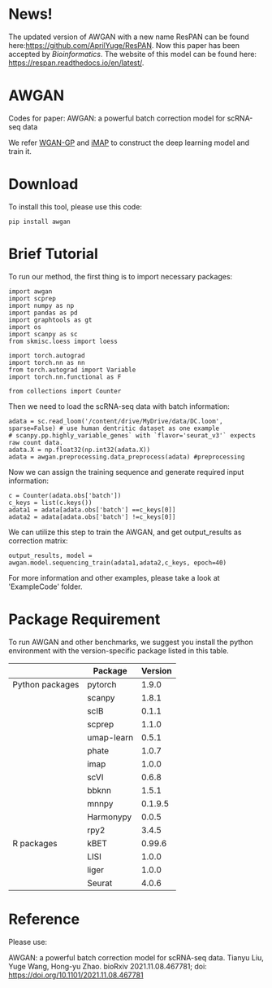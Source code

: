 # News!
The updated version of AWGAN with a new name ResPAN can be found here:https://github.com/AprilYuge/ResPAN. Now this paper has been accepted by *Bioinformatics*. The website of this model can be found here: https://respan.readthedocs.io/en/latest/.

# AWGAN
Codes for paper: AWGAN: a powerful batch correction model for scRNA-seq data


We refer [WGAN-GP](https://github.com/Zeleni9/pytorch-wgan) and [iMAP](https://github.com/Svvord/iMAP) to construct the deep learning model and train it. 

# Download
To install this tool, please use this code:
```
pip install awgan
```
# Brief Tutorial

To run our method, the first thing is to import necessary packages:
```
import awgan
import scprep
import numpy as np
import pandas as pd
import graphtools as gt
import os
import scanpy as sc
from skmisc.loess import loess

import torch.autograd
import torch.nn as nn
from torch.autograd import Variable
import torch.nn.functional as F  

from collections import Counter
```
Then we need to load the scRNA-seq data with batch information:
```
adata = sc.read_loom('/content/drive/MyDrive/data/DC.loom', sparse=False) # use human dentritic dataset as one example
# scanpy.pp.highly_variable_genes` with `flavor='seurat_v3'` expects raw count data.
adata.X = np.float32(np.int32(adata.X))
adata = awgan.preprocessing.data_preprocess(adata) #preprocessing
```
Now we can assign the training sequence and generate required input information:
```
c = Counter(adata.obs['batch'])
c_keys = list(c.keys())
adata1 = adata[adata.obs['batch'] ==c_keys[0]]
adata2 = adata[adata.obs['batch'] !=c_keys[0]]
```
We can utilize this step to train the AWGAN, and get output_results as correction matrix:
```
output_results, model = awgan.model.sequencing_train(adata1,adata2,c_keys, epoch=40)
```
For more information and other examples, please take a look at 'ExampleCode' folder.


# Package Requirement

To run AWGAN and other benchmarks, we suggest you install the python environment with the version-specific package listed in this table. 

|                 | Package    | Version |
|-----------------|------------|---------|
| Python packages | pytorch    | 1.9.0   |
|                 | scanpy     | 1.8.1   |
|                 | scIB       | 0.1.1   |
|                 | scprep     | 1.1.0   |
|                 | umap-learn | 0.5.1   |
|                 | phate      | 1.0.7   |
|                 | imap       | 1.0.0   |
|                 | scVI       | 0.6.8   |
|                 | bbknn      | 1.5.1   |
|                 | mnnpy      | 0.1.9.5 |
|                 | Harmonypy  | 0.0.5   |
|                 | rpy2       | 3.4.5   |
| R packages      | kBET       | 0.99.6  |
|                 | LISI       | 1.0.0   |
|                 | liger      | 1.0.0   |
|                 | Seurat     | 4.0.6   |

# Reference
Please use:

AWGAN: a powerful batch correction model for scRNA-seq data.
Tianyu Liu, Yuge Wang, Hong-yu Zhao. bioRxiv 2021.11.08.467781; doi: https://doi.org/10.1101/2021.11.08.467781

